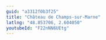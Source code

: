 ```yaml
---
guid: "a3312f0b3f25"
title: "Château de Champs-sur-Marne"
latlng: "48.853706, 2.604050"
youtubeId: "F22nNN6UEtg" 
---
```

